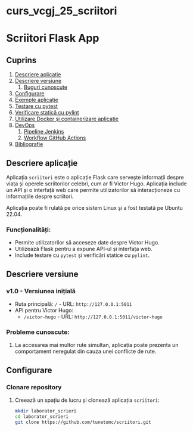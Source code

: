 # curs_vcgj_25_scriitori
# Scriitori Flask App

## Cuprins

1. [Descriere aplicație](#descriere-aplicație)
2. [Descriere versiune](#descriere-versiune)
   1. [Buguri cunoscute](#buguri-cunoscute)
3. [Configurare](#configurare)
4. [Exemple aplicație](#exemple-aplicație)
5. [Testare cu pytest](#testare-cu-pytest)
6. [Verificare statică cu pylint](#verificare-statică-cu-pylint)
7. [Utilizare Docker și containerizare aplicație](#utilizare-docker-și-containerizare-aplicație)
8. [DevOps](#devops)
   1. [Pipeline Jenkins](#exemplu-executie-pipeline-jenkins)
   2. [Workflow GitHub Actions](#exemplu-executie-workflow-github-actions)
9. [Bibliografie](#bibliografie)

## Descriere aplicație

Aplicația `scriitori` este o aplicație Flask care servește informații despre viața și operele scriitorilor celebri, cum ar fi Victor Hugo. Aplicația include un API și o interfață web care permite utilizatorilor să interacționeze cu informațiile despre scriitori.

Aplicația poate fi rulată pe orice sistem Linux și a fost testată pe Ubuntu 22.04. 

### Funcționalități:
- Permite utilizatorilor să acceseze date despre Victor Hugo.
- Utilizează Flask pentru a expune API-ul și interfața web.
- Include testare cu `pytest` și verificări statice cu `pylint`.

## Descriere versiune

### v1.0 - Versiunea inițială
- Ruta principală: `/` - URL: `http://127.0.0.1:5011`
- API pentru Victor Hugo:
  - `/victor-hugo` - URL: `http://127.0.0.1:5011/victor-hugo`
  
### Probleme cunoscute:
1. La accesarea mai multor rute simultan, aplicația poate prezenta un comportament neregulat din cauza unei conflicte de rute.

## Configurare

### Clonare repository

1. Creează un spațiu de lucru și clonează aplicația `scriitori`:
   ```bash
   mkdir laborator_scrieri
   cd laborator_scrieri
   git clone https://github.com/tunetomc/scriitori.git

